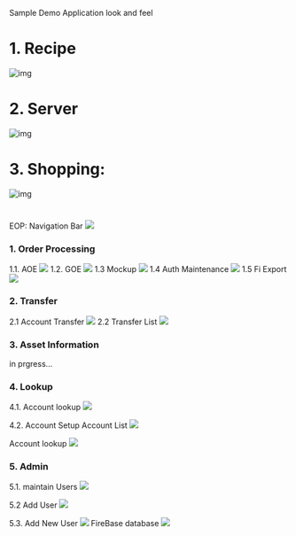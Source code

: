 Sample Demo Application look and feel

# 1. Recipe
![img](https://github.com/lekhrajdinkar/NG6/blob/master/src/assets/RecipeComp_v1.PNG)

# 2. Server 
![img](https://github.com/lekhrajdinkar/NG6/blob/master/src/assets/serversComp.PNG)

# 3. Shopping:
![img](https://github.com/lekhrajdinkar/NG6/blob/master/src/assets/spa1.PNG)

# 
EOP: Navigation Bar
![](https://github.com/lekhrajdinkar/NG6/blob/master/src/assets/EOPHeader.PNG)



### 1. Order Processing
1.1. AOE
![](https://github.com/lekhrajdinkar/NG6/blob/master/src/assets/op-om-aoe.PNG)
1.2. GOE
![](https://github.com/lekhrajdinkar/NG6/blob/master/src/assets/op-om-goe.PNG)
1.3 Mockup
![](https://github.com/lekhrajdinkar/NG6/blob/master/src/assets/op-om-mkp.PNG)
1.4 Auth Maintenance
![](https://github.com/lekhrajdinkar/NG6/blob/master/src/assets/op-om-am.PNG)
1.5 Fi Export
![](https://github.com/lekhrajdinkar/NG6/blob/master/src/assets/op-om-fi.PNG)


### 2. Transfer
2.1 Account Transfer
![](https://github.com/lekhrajdinkar/NG6/blob/master/src/assets/t-at.PNG)
2.2 Transfer List
![](https://github.com/lekhrajdinkar/NG6/blob/master/src/assets/t-tl.PNG)


### 3. Asset Information
in prgress...

### 4. Lookup
4.1. Account lookup
![](https://github.com/lekhrajdinkar/NG6/blob/master/src/assets/AcctLookUp.PNG)

4.2. Account Setup
Account List
![](https://github.com/lekhrajdinkar/NG6/blob/master/src/assets/AddAcct.PNG)

Account lookup
![](https://github.com/lekhrajdinkar/NG6/blob/master/src/assets/i-acct.PNG)

### 5. Admin
5.1. maintain Users
![](https://github.com/lekhrajdinkar/NG6/blob/master/src/assets/admin1.PNG)

5.2 Add User
![](https://github.com/lekhrajdinkar/NG6/blob/master/src/assets/a-au.PNG)

5.3. Add New User
![](https://github.com/lekhrajdinkar/NG6/blob/master/src/assets/a-au-1.PNG)
FireBase database
![](https://github.com/lekhrajdinkar/NG6/blob/master/src/assets/firebase-u-1.PNG)



